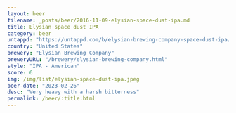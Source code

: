 ```yaml
---
layout: beer
filename: _posts/beer/2016-11-09-elysian-space-dust-ipa.md
title: Elysian space dust IPA
category: beer
untappd: "https://untappd.com/b/elysian-brewing-company-space-dust-ipa/121023"
country: "United States"
brewery: "Elysian Brewing Company"
breweryURL: "/brewery/elysian-brewing-company.html"
style: "IPA - American"
score: 6
img: /img/list/elysian-space-dust-ipa.jpeg
beer-date: "2023-02-26"
desc: "Very heavy with a harsh bitterness"
permalink: /beer/:title.html
---
```

